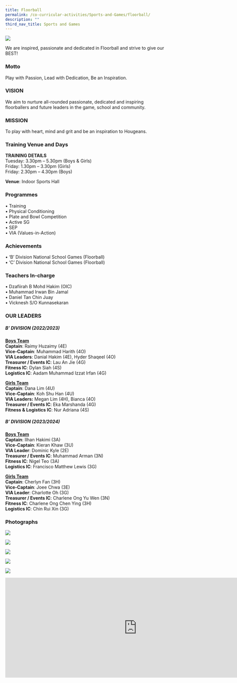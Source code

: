 ```yaml
---
title: Floorball
permalink: /co-curricular-activities/Sports-and-Games/floorball/
description: ""
third_nav_title: Sports and Games
---
```

![](/images/Floor/hsfb2023.jpeg)

We are inspired, passionate and dedicated in Floorball and strive to give our BEST!

### Motto  
Play with Passion, Lead with Dedication, Be an Inspiration.

### VISION
We aim to nurture all-rounded passionate, dedicated and inspiring floorballers and future leaders in the game, school and community.

### MISSION
To play with heart, mind and grit and be an inspiration to Hougeans.

### Training Venue and Days
**TRAINING DETAILS**  
Tuesday: 3.30pm – 5.30pm (Boys &amp; Girls)      
Friday: 1.30pm – 3.30pm (Girls)  
Friday: 2.30pm – 4.30pm (Boys)

**Venue**: Indoor Sports Hall 



### Programmes

•	Training  
•	Physical Conditioning  
•	Plate and Bowl Competition  
•	Active SG  
•	SEP  
•	VIA (Values-in-Action)  


### Achievements

•	‘B’ Division National School Games (Floorball)  
•	‘C’ Division National School Games (Floorball)

### Teachers In-charge
•	Dzafiirah B Mohd Hakim (OIC)  
•	Muhammad Irwan Bin Jamal  
•	Daniel Tan Chin Juay  
•	Vicknesh S/O Kunnasekaran  



### OUR LEADERS
##### B’ DIVISION (2022/2023)  
<u>**Boys Team**</u>  
**Captain**: Raimy Huzaimy (4E)  
**Vice-Captain**: Muhammad Harith (4O)  
**VIA Leaders**: Danial Hakim (4E), Hyder Shaqeel (4O)  
**Treasurer / Events IC**: Lau An Jie (4G)  
**Fitness IC**: Dylan Siah (4S)  
**Logistics IC**: Aadam Muhammad Izzat Irfan (4G)  

<u>**Girls Team**</u>  
**Captain**: Dana Lim (4U)  
**Vice-Captain**: Koh Shu Han (4U)  
**VIA Leaders:** Megan Lim (4H), Bianca (4O)  
**Treasurer / Events IC**: Eka Marshanda (4G)  
**Fitness &amp; Logistics IC**: Nur Adriana (4S)  

##### B’ DIVISION (2023/2024)
<u>**Boys Team**</u>  
**Captain**: Ilhan Hakimi (3A)  
**Vice-Captain**: Kieran Khaw (3U)  
**VIA Leader**: Dominic Kyle (2E)  
**Treasurer / Events IC**: Muhammad Arman (3N)  
**Fitness IC**: Nigel Teo (3A)  
**Logistics IC**: Francisco Matthew Lewis (3G)  

<u>**Girls Team**</u>  
**Captain**: Cherlyn Fan (3H)  
**Vice-Captain**: Joee Chwa (3E)  
**VIA Leader**: Charlotte Oh (3G)  
**Treasurer / Events IC**: Charlene Ong Yu Wen (3N)  
**Fitness IC**: Charlene Ong Chen Ying (3H)  
**Logistics IC**: Chin Rui Xin (3G)  



### Photographs

![](/images/flb3.jpeg)

![](/images/flb4.jpeg)

![](/images/flb5.jpeg)

![](/images/flb6.jpeg)

![](/images/flb7.jpeg)




<iframe allowfullscreen="" allow="accelerometer; autoplay; clipboard-write; encrypted-media; gyroscope; picture-in-picture; web-share" frameborder="0" title="Floorball" src="https://www.youtube.com/embed/YfXCFszSLgE" height="315" width="830"></iframe>